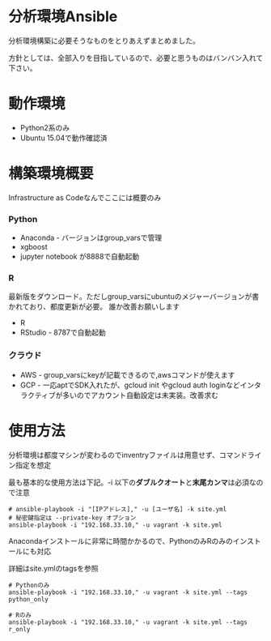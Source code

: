 # 分析環境Ansible

分析環境構築に必要そうなものをとりあえずまとめました。

方針としては、全部入りを目指しているので、必要と思うものはバンバン入れて下さい。

# 動作環境

* Python2系のみ
* Ubuntu 15.04で動作確認済

# 構築環境概要

Infrastructure as Codeなんでここには概要のみ

### Python

* Anaconda - バージョンはgroup_varsで管理
* xgboost
* jupyter notebook が8888で自動起動

### R

最新版をダウンロード。ただしgroup_varsにubuntuのメジャーバージョンが書かれており、都度更新が必要。
誰か改善お願いします

* R
* RStudio - 8787で自動起動

### クラウド

* AWS - group_varsにkeyが記載できるので,awsコマンドが使えます
* GCP - 一応aptでSDK入れたが、gcloud init やgcloud auth loginなどインタラクティブが多いのでアカウント自動設定は未実装。改善求む

# 使用方法

分析環境は都度マシンが変わるのでinventryファイルは用意せず、コマンドライン指定を想定

最も基本的な使用方法は下記。-i 以下の**ダブルクオート**と**末尾カンマ**は必須なので注意

```
# ansible-playbook -i "[IPアドレス]," -u [ユーザ名] -k site.yml
# 秘密鍵指定は --private-key オプション
ansible-playbook -i "192.168.33.10," -u vagrant -k site.yml
```

Anacondaインストールに非常に時間かかるので、PythonのみRのみのインストールにも対応

詳細はsite.ymlのtagsを参照

```
# Pythonのみ
ansible-playbook -i "192.168.33.10," -u vagrant -k site.yml --tags python_only 

# Rのみ
ansible-playbook -i "192.168.33.10," -u vagrant -k site.yml --tags r_only 
```
